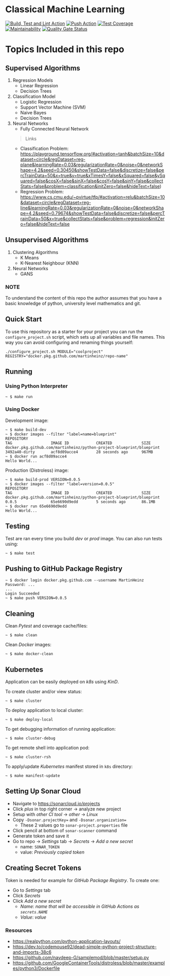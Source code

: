 # Classical Machine Learning

[![Build, Test and Lint Action](https://github.com/MartinHeinz/python-project-blueprint/workflows/Build,%20Test,%20Lint/badge.svg)](https://github.com/MartinHeinz/python-project-blueprint/workflows/Build,%20Test,%20Lint/badge.svg)
[![Push Action](https://github.com/MartinHeinz/python-project-blueprint/workflows/Push/badge.svg)](https://github.com/https://github.com/MartinHeinz/python-project-blueprint/workflows/Push/badge.svg)
[![Test Coverage](https://api.codeclimate.com/v1/badges/05c44c881bc10a706cbc/test_coverage)](https://codeclimate.com/github/MartinHeinz/python-project-blueprint/test_coverage)
[![Maintainability](https://api.codeclimate.com/v1/badges/05c44c881bc10a706cbc/maintainability)](https://codeclimate.com/github/MartinHeinz/python-project-blueprint/maintainability)
[![Quality Gate Status](https://sonarcloud.io/api/project_badges/measure?project=MartinHeinz_python-project-blueprint&metric=alert_status)](https://sonarcloud.io/dashboard?id=MartinHeinz_python-project-blueprint)

# Topics Included in this repo

## Supervised Algorithms
1. Regression Models
   * Linear Regression
   * Decision Trees
2. Classification Model
   * Logistic Regression
   * Support Vector Machine (SVM)
   * Naive Bayes
   * Decision Trees
3. Neural Networks
   * Fully Connected Neural Network 
   > Links 
      * Classification Problem: https://playground.tensorflow.org/#activation=tanh&batchSize=10&dataset=circle&regDataset=reg-plane&learningRate=0.03&regularizationRate=0&noise=0&networkShape=4,2&seed=0.30450&showTestData=false&discretize=false&percTrainData=50&x=true&y=true&xTimesY=false&xSquared=false&ySquared=false&cosX=false&sinX=false&cosY=false&sinY=false&collectStats=false&problem=classification&initZero=false&hideText=false)
      * Regression Problem: https://www.cs.cmu.edu/~pvirtue/tfp/#activation=relu&batchSize=10&dataset=circle&regDataset=reg-line&learningRate=0.03&regularizationRate=0&noise=0&networkShape=4,2&seed=0.79674&showTestData=false&discretize=false&percTrainData=50&x=true&collectStats=false&problem=regression&initZero=false&hideText=false
## Unsupervised Algorithms
1. Clustering Algorithms
   * K Means
   * K-Nearest Neighbour (KNN)
3. Neural Networks
   * GANS


### NOTE
To understand the content of this repo the author assumes that you have a basic knowledge of python, university level mathematics and git.

## Quick Start
To use this repository as a starter for your project you can run the `configure_project.sh` script, which sets up all variables and file names. This way you can avoid configuring and renaming things yourself:

```shell
./configure_project.sh MODULE="coolproject" REGISTRY="docker.pkg.github.com/martinheinz/repo-name"
```

## Running

### Using Python Interpreter
```shell
~ $ make run
```

### Using Docker

Development image:
```console
~ $ make build-dev
~ $ docker images --filter "label=name=blueprint"
REPOSITORY                                                             TAG                 IMAGE ID            CREATED             SIZE
docker.pkg.github.com/martinheinz/python-project-blueprint/blueprint   3492a40-dirty       acf8d09acce4        28 seconds ago      967MB
~ $ docker run acf8d09acce4
Hello World...
```

Production (Distroless) image:
```console
~ $ make build-prod VERSION=0.0.5
~ $ docker images --filter "label=version=0.0.5"
REPOSITORY                                                             TAG                 IMAGE ID            CREATED             SIZE
docker.pkg.github.com/martinheinz/python-project-blueprint/blueprint   0.0.5               65e6690d9edd        5 seconds ago       86.1MB
~ $ docker run 65e6690d9edd
Hello World...
```

## Testing

Test are ran every time you build _dev_ or _prod_ image. You can also run tests using:

```console
~ $ make test
```

## Pushing to GitHub Package Registry

```console
~ $ docker login docker.pkg.github.com --username MartinHeinz
Password: ...
...
Login Succeeded
~ $ make push VERSION=0.0.5
```

## Cleaning

Clean _Pytest_ and coverage cache/files:

```console
~ $ make clean
```

Clean _Docker_ images:

```console
~ $ make docker-clean
```

## Kubernetes

Application can be easily deployed on _k8s_ using _KinD_.

To create cluster and/or view status:

```console
~ $ make cluster
```

To deploy application to local cluster:

```console
~ $ make deploy-local
```

To get debugging information of running application:

```console
~ $ make cluster-debug
```

To get remote shell into application pod:

```console
~ $ make cluster-rsh
```

To apply/update _Kubernetes_ manifest stored in `k8s` directory:

```console
~ $ make manifest-update
```

## Setting Up Sonar Cloud
- Navigate to <https://sonarcloud.io/projects>
- Click _plus_ in top right corner -> analyze new project
- Setup with _other CI tool_ -> _other_ -> _Linux_
- Copy `-Dsonar.projectKey=` and `-Dsonar.organization=`
    - These 2 values go to `sonar-project.properties` file
- Click pencil at bottom of `sonar-scanner` command
- Generate token and save it
- Go to repo -> _Settings_ tab -> _Secrets_ -> _Add a new secret_
    - name: `SONAR_TOKEN`
    - value: _Previously copied token_
    
## Creating Secret Tokens
Token is needed for example for _GitHub Package Registry_. To create one:

- Go to _Settings_ tab
- Click _Secrets_
- Click _Add a new secret_
    - _Name_: _name that will be accessible in GitHub Actions as `secrets.NAME`_
    - _Value_: _value_

### Resources
- <https://realpython.com/python-application-layouts/>
- <https://dev.to/codemouse92/dead-simple-python-project-structure-and-imports-38c6>
- <https://github.com/navdeep-G/samplemod/blob/master/setup.py>
- <https://github.com/GoogleContainerTools/distroless/blob/master/examples/python3/Dockerfile>
